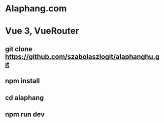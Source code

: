 # Alaphang.com

# Vue 3, VueRouter

## git clone https://github.com/szabolaszlogit/alaphanghu.git

## npm install

## cd alaphang

## npm run dev
